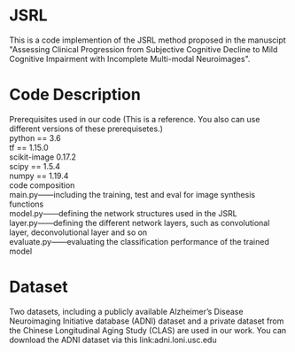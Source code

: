 # JSRL
This is a code implemention of the JSRL method proposed in the manuscipt "Assessing Clinical Progression from Subjective Cognitive Decline to Mild Cognitive Impairment with Incomplete Multi-modal Neuroimages".
# Code Description
Prerequisites used in our code (This is a reference. You also can use different versions of these prerequisetes.)  
python == 3.6  
tf == 1.15.0  
scikit-image 0.17.2  
scipy == 1.5.4  
numpy == 1.19.4  
code composition  
main.py——including the training, test and eval for image synthesis functions  
model.py——defining the network structures used in the JSRL  
layer.py——defining the different network layers, such as convolutional layer, deconvolutional layer and so on  
evaluate.py——evaluating the classification performance of the trained model
# Dataset
Two datasets, including a publicly available Alzheimer’s Disease Neuroimaging Initiative database (ADNI) dataset and a private dataset from the Chinese Longitudinal Aging Study (CLAS) are used in our work.
You can download the ADNI dataset via this link:adni.loni.usc.edu
